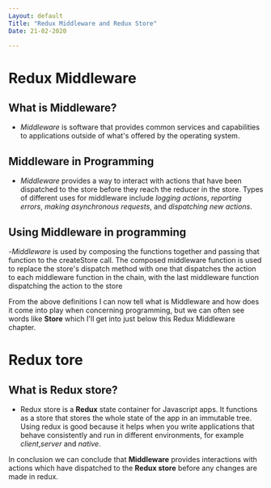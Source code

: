 ```yaml
---
Layout: default
Title: "Redux Middleware and Redux Store"
Date: 21-02-2020

---
```


# Redux Middleware

## What is Middleware?
- *Middleware* is software that provides common services and capabilities to applications outside of what's offered by the operating system.

## Middleware in Programming
- *Middleware* provides a way to interact with actions that have been dispatched to the store before they reach the reducer in the store. Types of different uses for middleware include *logging actions*, *reporting errors*, *making asynchronous requests*, and *dispatching new actions*.

## Using Middleware in programming
-*Middleware* is used by composing the functions together and passing that function to the createStore call. The composed middleware function is used to replace the store's dispatch method with one that dispatches the action to each middleware function in the chain, with the last middleware function dispatching the action to the store

From the above definitions I can now tell what is Middleware and how does it come into play when concerning programming, but we can often see words like **Store** which I'll get into just below this Redux Middleware chapter.

# Redux tore

## What is Redux store?
- Redux store is a **Redux** state container for Javascript apps. It functions as a store that stores the whole state of the app in an immutable tree. Using redux is good because it helps when you write applications that behave consistently and run in different environments, for example *client*,*server* and *native*.

In conclusion we can conclude that **Middleware** provides interactions with actions which have dispatched to the **Redux store** before any changes are made in redux.
